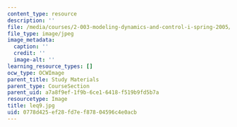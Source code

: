 ```yaml
---
content_type: resource
description: ''
file: /media/courses/2-003-modeling-dynamics-and-control-i-spring-2005/0778d425ef28fd7ef87804596c4e0acb_leq9.jpg
file_type: image/jpeg
image_metadata:
  caption: ''
  credit: ''
  image-alt: ''
learning_resource_types: []
ocw_type: OCWImage
parent_title: Study Materials
parent_type: CourseSection
parent_uid: a7a8f9ef-1f9b-6ce1-6418-f519b9fd5b7a
resourcetype: Image
title: leq9.jpg
uid: 0778d425-ef28-fd7e-f878-04596c4e0acb
---
```

